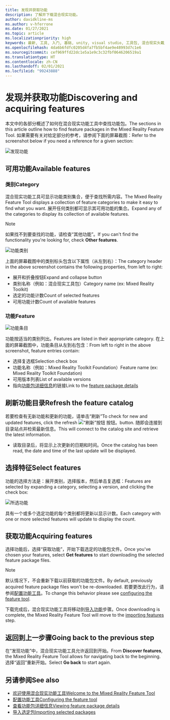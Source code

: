 ```yaml
---
title: 发现并获取功能
description: 了解并下载混合现实功能。
author: davidkline-ms
ms.author: v-hferrone
ms.date: 01/27/2021
ms.topic: article
ms.localizationpriority: high
keywords: 最新, 工具, 入门, 基础, unity, visual studio, 工具包, 混合现实头戴显示设备, windows 混合现实头戴显示设备, 虚拟现实头戴显示设备, 安装, Windows, HoloLens, 仿真器, unreal, openxr
ms.openlocfilehash: 4da6b6fdfc0205d4fa7fb5bf4ae9e48993d7c1e6
ms.sourcegitcommit: cef969ffd22dc1e5a1e9c3c32fbf0646206519a1
ms.translationtype: HT
ms.contentlocale: zh-CN
ms.lasthandoff: 02/01/2021
ms.locfileid: "99243888"
---
```

# <a name="discovering-and-acquiring-features"></a><span data-ttu-id="25c75-104">发现并获取功能</span><span class="sxs-lookup"><span data-stu-id="25c75-104">Discovering and acquiring features</span></span>

<span data-ttu-id="25c75-105">本文中的各部分概述了如何在混合现实功能工具中查找功能包。</span><span class="sxs-lookup"><span data-stu-id="25c75-105">The sections in this article outline how to find feature packages in the Mixed Reality Feature Tool.</span></span> <span data-ttu-id="25c75-106">如果需要有关对给定部分的参考，请参阅下面的屏幕截图：</span><span class="sxs-lookup"><span data-stu-id="25c75-106">Refer to the screenshot below if you need a reference for a given section:</span></span>

![发现功能](images/FeatureToolDiscovery.png)

## <a name="available-features"></a><span data-ttu-id="25c75-108">可用功能</span><span class="sxs-lookup"><span data-stu-id="25c75-108">Available features</span></span>

### <a name="category"></a><span data-ttu-id="25c75-109">类别</span><span class="sxs-lookup"><span data-stu-id="25c75-109">Category</span></span>

<span data-ttu-id="25c75-110">混合现实功能工具可显示功能类别集合，便于查找所需内容。</span><span class="sxs-lookup"><span data-stu-id="25c75-110">The Mixed Reality Feature Tool displays a collection of feature categories to make it easy to find what you want.</span></span> <span data-ttu-id="25c75-111">展开任何类别都可显示其可用功能的集合。</span><span class="sxs-lookup"><span data-stu-id="25c75-111">Expand any of the categories to display its collection of available features.</span></span>

> [!NOTE]
> <span data-ttu-id="25c75-112">如果找不到要查找的功能，请检查“其他功能”。</span><span class="sxs-lookup"><span data-stu-id="25c75-112">If you can't find the functionality you're looking for, check **Other features**.</span></span>

![功能类别](images/FeatureCategory.png)

<span data-ttu-id="25c75-114">上面的屏幕截图中的类别标头包含以下属性（从左到右）：</span><span class="sxs-lookup"><span data-stu-id="25c75-114">The category header in the above screenshot contains the following properties, from left to right:</span></span>

- <span data-ttu-id="25c75-115">展开和折叠按钮</span><span class="sxs-lookup"><span data-stu-id="25c75-115">Expand and collapse button</span></span>
- <span data-ttu-id="25c75-116">类别名称（例如：混合现实工具包）</span><span class="sxs-lookup"><span data-stu-id="25c75-116">Category name (ex: Mixed Reality Toolkit)</span></span>
- <span data-ttu-id="25c75-117">选定的功能计数</span><span class="sxs-lookup"><span data-stu-id="25c75-117">Count of selected features</span></span>
- <span data-ttu-id="25c75-118">可用功能计数</span><span class="sxs-lookup"><span data-stu-id="25c75-118">Count of available features</span></span>

### <a name="feature"></a><span data-ttu-id="25c75-119">功能</span><span class="sxs-lookup"><span data-stu-id="25c75-119">Feature</span></span>

![功能条目](images/FeatureEntry.png)

<span data-ttu-id="25c75-121">功能按适当的类别列出。</span><span class="sxs-lookup"><span data-stu-id="25c75-121">Features are listed in their appropriate category.</span></span> <span data-ttu-id="25c75-122">在上面的屏幕截图中，功能条目从左到右包含：</span><span class="sxs-lookup"><span data-stu-id="25c75-122">From left to right in the above screenshot, feature entries contain:</span></span>

- <span data-ttu-id="25c75-123">选择复选框</span><span class="sxs-lookup"><span data-stu-id="25c75-123">Selection check box</span></span>
- <span data-ttu-id="25c75-124">功能名称（例如：Mixed Reality Toolkit Foundation）</span><span class="sxs-lookup"><span data-stu-id="25c75-124">Feature name (ex: Mixed Reality Toolkit Foundation)</span></span>
- <span data-ttu-id="25c75-125">可用版本列表</span><span class="sxs-lookup"><span data-stu-id="25c75-125">List of available versions</span></span>
- <span data-ttu-id="25c75-126">指向[功能包详细信息](viewing-package-details.md)的链接</span><span class="sxs-lookup"><span data-stu-id="25c75-126">Link to the [feature package details](viewing-package-details.md)</span></span>

## <a name="refresh-the-feature-catalog"></a><span data-ttu-id="25c75-127">刷新功能目录</span><span class="sxs-lookup"><span data-stu-id="25c75-127">Refresh the feature catalog</span></span>

<span data-ttu-id="25c75-128">若要检查有无新功能和更新的功能，请单击“刷新”</span><span class="sxs-lookup"><span data-stu-id="25c75-128">To check for new and updated features, click the refresh</span></span> ![“刷新”按钮](images/RefreshButton.png) <span data-ttu-id="25c75-130">按钮。</span><span class="sxs-lookup"><span data-stu-id="25c75-130">button.</span></span> <span data-ttu-id="25c75-131">随即会连接到目录站点并检索最新信息。</span><span class="sxs-lookup"><span data-stu-id="25c75-131">This will connect to the catalog site and retrieve the latest information.</span></span>
* <span data-ttu-id="25c75-132">读取目录后，将显示上次更新的日期和时间。</span><span class="sxs-lookup"><span data-stu-id="25c75-132">Once the catalog has been read, the date and time of the last update will be displayed.</span></span>

## <a name="select-features"></a><span data-ttu-id="25c75-133">选择特征</span><span class="sxs-lookup"><span data-stu-id="25c75-133">Select features</span></span>

<span data-ttu-id="25c75-134">功能的选择方法是：展开类别，选择版本，然后单击复选框：</span><span class="sxs-lookup"><span data-stu-id="25c75-134">Features are selected by expanding a category, selecting a version, and clicking the check box:</span></span>

![所选功能](images/SelectedFeatures.png)

<span data-ttu-id="25c75-136">具有一个或多个选定功能的每个类别都将更新以显示计数。</span><span class="sxs-lookup"><span data-stu-id="25c75-136">Each category with one or more selected features will update to display the count.</span></span>

## <a name="acquiring-features"></a><span data-ttu-id="25c75-137">获取功能</span><span class="sxs-lookup"><span data-stu-id="25c75-137">Acquiring features</span></span>

<span data-ttu-id="25c75-138">选择功能后，选择“获取功能”，开始下载选定的功能包文件。</span><span class="sxs-lookup"><span data-stu-id="25c75-138">Once you've chosen your features, select **Get features** to start downloading the selected feature package files.</span></span>

> [!NOTE]
> <span data-ttu-id="25c75-139">默认情况下，不会重新下载以前获取的功能包文件。</span><span class="sxs-lookup"><span data-stu-id="25c75-139">By default, previously acquired feature package files won't be re-downloaded.</span></span> <span data-ttu-id="25c75-140">若要更改此行为，请参阅[配置功能工具](configuring-feature-tool.md)。</span><span class="sxs-lookup"><span data-stu-id="25c75-140">To change this behavior please see [configuring the feature tool](configuring-feature-tool.md).</span></span>

<span data-ttu-id="25c75-141">下载完成后，混合现实功能工具将移动到[导入功能](importing-features.md)步骤。</span><span class="sxs-lookup"><span data-stu-id="25c75-141">Once downloading is complete, the Mixed Reality Feature Tool will move to the [importing features](importing-features.md) step.</span></span>

## <a name="going-back-to-the-previous-step"></a><span data-ttu-id="25c75-142">返回到上一步骤</span><span class="sxs-lookup"><span data-stu-id="25c75-142">Going back to the previous step</span></span>

<span data-ttu-id="25c75-143">在“发现功能”中，混合现实功能工具允许返回到开始。</span><span class="sxs-lookup"><span data-stu-id="25c75-143">From **Discover features**, the Mixed Reality Feature Tool allows for navigating back to the beginning.</span></span> <span data-ttu-id="25c75-144">选择“返回”重新开始。</span><span class="sxs-lookup"><span data-stu-id="25c75-144">Select **Go back** to start again.</span></span>

## <a name="see-also"></a><span data-ttu-id="25c75-145">另请参阅</span><span class="sxs-lookup"><span data-stu-id="25c75-145">See also</span></span>

- [<span data-ttu-id="25c75-146">欢迎使用混合现实功能工具</span><span class="sxs-lookup"><span data-stu-id="25c75-146">Welcome to the Mixed Reality Feature Tool</span></span>](welcome-to-mr-feature-tool.md)
- [<span data-ttu-id="25c75-147">配置功能工具</span><span class="sxs-lookup"><span data-stu-id="25c75-147">Configuring the feature tool</span></span>](configuring-feature-tool.md)
- [<span data-ttu-id="25c75-148">查看功能包详细信息</span><span class="sxs-lookup"><span data-stu-id="25c75-148">Viewing feature package details</span></span>](viewing-package-details.md)
- [<span data-ttu-id="25c75-149">导入选定包</span><span class="sxs-lookup"><span data-stu-id="25c75-149">Importing selected packages</span></span>](importing-features.md)
